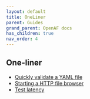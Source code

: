 ```yaml
---
layout: default
title: OneLiner
parent: Guides
grand_parent: OpenAF docs
has_children: true
nav_order: 4
---
```






## One-liner
* [Quickly validate a YAML file](/docs/guides/oneliner/quickly-validate-a-yaml-file)
* [Starting a HTTP file browser](/docs/guides/oneliner/starting-a-http-file-browser)
* [Test latency](/docs/guides/oneliner/test-latency)

